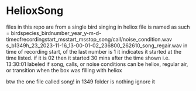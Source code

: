 # HelioxSong

files in this repo are from a single bird singing in heliox 
file is named as such = birdspecies_birdnumber_year_y-m-d-timeofrecordingstart_msstart_msstop_song/call/noise_condition.wav
s_b1349h_23_2023-11-16_13-00-01-02_236800_262610_song_regair.wav
in time of recording start, of the last number is 1 it indicates it started at the time listed. if it is 02 then it started 30 mins after the time shown i.e. 13:30:01
labeled if song, calls, or noise 
conditions can be heliox, regular air, or transition when the box was filling with heliox 

btw the one file called song! in 1349 folder is nothing ignore it 
